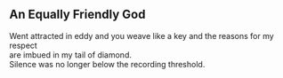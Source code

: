 An Equally Friendly God
-----------------------
Went attracted in eddy and you weave like a key and the reasons for my respect  
are imbued in my tail of diamond.  
Silence was no longer below the recording threshold.  
